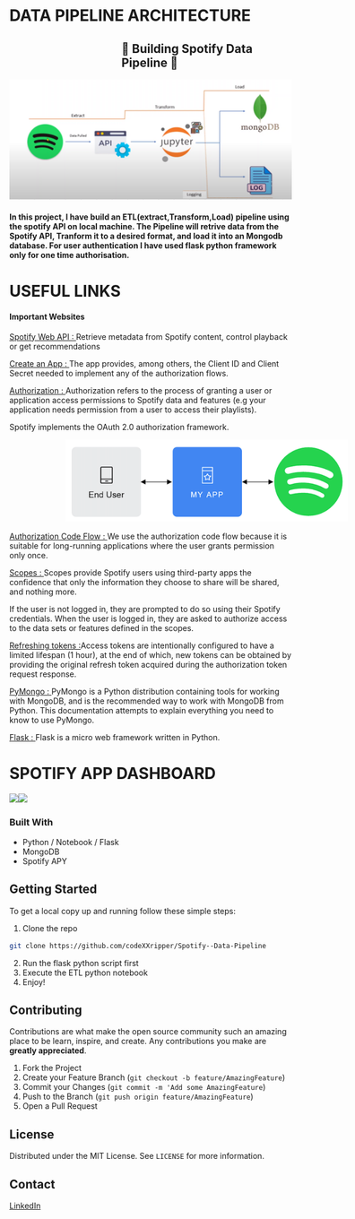 # DATA PIPELINE ARCHITECTURE  

<h2 style="margin-left: 200px;"> 🤖 Building Spotify  Data Pipeline 🤖 </h2>
<img src='./spotify_arch.png'>
<h4></b>In this project, I have build an ETL(extract,Transform,Load) pipeline using the spotify API on local machine. The Pipeline will retrive data from the Spotify API, Tranform it to a desired format, and load it into an Mongodb database. 
  For user authentication I have used flask python framework only for one time authorisation.</h4>
  
# USEFUL LINKS  

<h4 style="text-align: left;">Important Websites</h4>
<p><a href='https://developer.spotify.com/documentation/web-api'>Spotify Web API : </a>Retrieve metadata from Spotify content, control playback or get recommendations</p>
<p><a href='https://developer.spotify.com/documentation/web-api/concepts/apps'>Create an App : </a>The app provides, among others, the Client ID and Client Secret needed to implement any of the authorization flows.</p>
<p><a href='https://developer.spotify.com/documentation/web-api/concepts/authorization'>Authorization : </a>Authorization refers to the process of granting a user or application access permissions to Spotify data and features (e.g your application needs permission from a user to access their playlists).

<p>Spotify implements the OAuth 2.0 authorization framework.</p>
<img src='./spotify_auth.png' style="margin-left: 100px;">
<p><a href='https://developer.spotify.com/documentation/web-api/tutorials/code-flow'>Authorization Code Flow : </a> We use the authorization code flow  because it is suitable for long-running applications where the user grants permission only once.</p>

<p><a href='https://developer.spotify.com/documentation/web-api/concepts/scopes'>Scopes : </a>Scopes provide Spotify users using third-party apps the confidence that only the information they choose to share will be shared, and nothing more. </p>
<p> If the user is not logged in, they are prompted to do so using their Spotify credentials. When the user is logged in, they are asked to authorize access to the data sets or features defined in the scopes.</p>

<p><a href='https://developer.spotify.com/documentation/web-api/tutorials/refreshing-tokens'>Refreshing tokens :</a>Access tokens are intentionally configured to have a limited lifespan (1 hour), at the end of which, new tokens can be obtained by providing the original refresh token acquired during the authorization token request response.</p>

<p><a href='</p>https://pymongo.readthedocs.io/en/stable/examples/authentication.html'>PyMongo :  </a>PyMongo is a Python distribution containing tools for working with MongoDB, and is the recommended way to work with MongoDB from Python. This documentation attempts to explain everything you need to know to use PyMongo.</p>

<p><a href='</p>https://flask.palletsprojects.com/en/3.0.x/quickstart/#routing'>Flask :  </a>Flask is a micro web framework written in Python.</p>

# SPOTIFY APP DASHBOARD 

<div class="parent" style="display: flex;">
  <div>
    <img src='https://github.com/codeXXripper/Spotify--Data-Pipeline/assets/56386562/7831d3f1-6e55-42ff-8101-bc5cc8a8c823'>
  </div>
  <div>
    <img src='https://github.com/codeXXripper/Spotify--Data-Pipeline/assets/56386562/2d38a802-fc7f-4d18-b4db-d8f31fd40b1f'>
  </div>
</div>


### Built With

* Python / Notebook / Flask
* MongoDB
* Spotify APY


<!-- GETTING STARTED -->
## Getting Started

To get a local copy up and running follow these simple steps:

1. Clone the repo
```sh
git clone https://github.com/codeXXripper/Spotify--Data-Pipeline
```
2. Run the flask python script first
3. Execute the ETL python notebook
4. Enjoy! 
<!-- CONTRIBUTING -->
## Contributing

Contributions are what make the open source community such an amazing place to be learn, inspire, and create. Any contributions you make are **greatly appreciated**.

1. Fork the Project
2. Create your Feature Branch (`git checkout -b feature/AmazingFeature`)
3. Commit your Changes (`git commit -m 'Add some AmazingFeature`)
4. Push to the Branch (`git push origin feature/AmazingFeature`)
5. Open a Pull Request



<!-- LICENSE -->
## License

Distributed under the MIT License. See `LICENSE` for more information.


<!-- CONTACT -->
## Contact

[LinkedIn](https://www.linkedin.com/in/israel-fitsum/)
